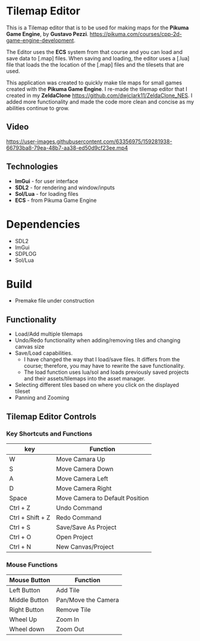 # Tilemap Editor 
This is a Tilemap editor that is to be used for making maps for the **Pikuma Game Engine**, by **Gustavo Pezzi**. 
https://pikuma.com/courses/cpp-2d-game-engine-development.

The Editor uses the **ECS** system from that course and you can load and save data to [.map] files.
When saving and loading, the editor uses a [.lua] file that loads the the location of the 
[.map] files and the tilesets that are used.

This application was created to quickly make tile maps for small games created with the **Pikuma Game Engine**. I re-made the tilemap editor that I created in my 
**ZeldaClone** https://github.com/dwjclark11/ZeldaClone_NES. I added more functionality and made the code more clean and concise as my abilities continue to grow.

## Video 


https://user-images.githubusercontent.com/63356975/159281938-66793ba8-79ea-48b7-aa38-ed50d9cf23ee.mp4



## Technologies
*    **ImGui** - for user interface
*    **SDL2** - for rendering and window/inputs
*    **Sol/Lua** - for loading files
*    **ECS** - from Pikuma Game Engine 

# Dependencies
* SDL2
* ImGui
* SDPLOG
* Sol/Lua

# Build
* Premake file under construction

## Functionality
* Load/Add multiple tilemaps
* Undo/Redo functionality when adding/removing tiles and changing canvas size
* Save/Load capabilities.
    *  I have changed the way that I load/save files. It differs from the course; therefore, you may have to rewrite the save functionality.
    *  The load function uses lua/sol and loads previously saved projects and their assets/tilemaps into the asset manager.
* Selecting different tiles based on where you click on the displayed tileset
* Panning and Zooming
 
## Tilemap Editor Controls

### Key Shortcuts and Functions
| **key** | **Function** | 
| --- | -------- |
| W   | Move Camara Up |
| S   | Move Camera Down |
| A   | Move Camera Left |
| D   | Move Camera Right |
| Space | Move Camera to Default Position |
| Ctrl + Z | Undo Command |
| Ctrl + Shift + Z | Redo Command | 
| Ctrl + S | Save/Save As Project |
| Ctrl + O | Open Project |
| Ctrl + N | New Canvas/Project | 

### Mouse Functions
| **Mouse Button** | **Function** |
| ------------ | -------- | 
| Left Button | Add Tile |
| Middle Button | Pan/Move the Camera |
| Right Button | Remove Tile |
| Wheel Up | Zoom In | 
| Wheel down | Zoom Out

